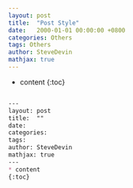 ```yaml
---
layout: post
title:  "Post Style"
date:   2000-01-01 00:00:00 +0800
categories: Others
tags: Others
author: SteveDevin
mathjax: true
---
```

* content
{:toc}

```markdown

---
layout: post
title:  ""
date:
categories:
tags:
author: SteveDevin
mathjax: true
---
* content
{:toc}

```

